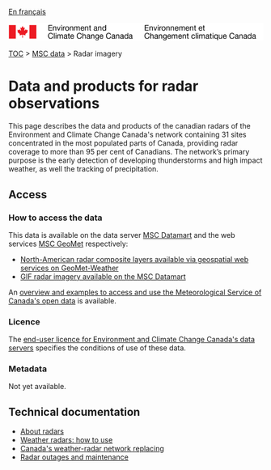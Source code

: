 [En français](readme_radar_fr.md)

![ECCC logo](../../img_eccc-logo.png)

[TOC](../../readme_en.md) > [MSC data](../readme_en.md) > Radar imagery

# Data and products for radar observations

This page describes the data and products of the canadian radars of the Environment and Climate Change Canada's network containing 31 sites concentrated in the most populated parts of Canada, providing radar coverage to more than 95 per cent of Canadians. The network’s primary purpose is the early detection of developing thunderstorms and high impact weather, as well the tracking of precipitation.

## Access

### How to access the data

This data is available on the data server [MSC Datamart](../../msc-datamart/readme_en.md) and the web services [MSC GeoMet](../../msc-geomet/readme_en.md) respectively:

* [North-American radar composite layers available via geospatial web services on GeoMet-Weather](readme_radar_geomet_en.md)
* [GIF radar imagery available on the MSC Datamart](readme_radarimage-datamart_en.md) 

An [overview and examples to access and use the Meteorological Service of Canada's open data](../../usage/readme_en.md) is available.

### Licence

The [end-user licence for Environment and Climate Change Canada's data servers](../../licence/readme_en.md) specifies the conditions of use of these data.

### Metadata

Not yet available.

## Technical documentation

* [About radars](https://www.canada.ca/en/environment-climate-change/services/weather-general-tools-resources/radar-overview/about.html)
* [Weather radars: how to use](https://weather.gc.ca/radar/how-to-use_e.html)
* [Canada's weather-radar network replacing](https://www.canada.ca/en/environment-climate-change/services/weather-general-tools-resources/radar-overview/modernizing-network.html)
* [Radar outages and maintenance](https://www.canada.ca/en/environment-climate-change/services/weather-general-tools-resources/radar-overview/outages-maintenance.html)

